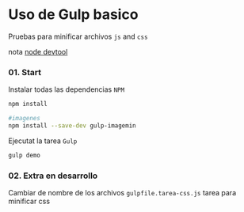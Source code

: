 # Uso de Gulp basico
Pruebas para minificar archivos `js` and `css`

nota [node devtool](https://github.com/enlacee/devtool/blob/master/developer/javascript/node/gulp.md)

### 01. Start

Instalar todas las dependencias `NPM`

``` bash
npm install

#imagenes
npm install --save-dev gulp-imagemin
```

Ejecutat la tarea `Gulp`

``` bash
gulp demo
```

### 02. Extra en desarrollo

Cambiar de nombre de los archivos
`gulpfile.tarea-css.js` tarea para minificar css
